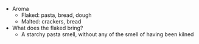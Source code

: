 - Aroma
	- Flaked: pasta, bread, dough
	- Malted: crackers, bread
- What does the flaked bring?
	- A starchy pasta smell, without any of the smell of having been kilned